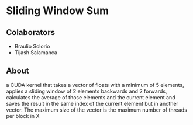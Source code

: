 # Sliding Window Sum
## Colaborators
- Braulio Solorio
- Tijash Salamanca
  
## About
 a CUDA kernel that takes a vector of floats with
a minimum of 5 elements, applies a sliding window of 2 elements backwards and 2 forwards, calculates
the average of those elements and the current element and saves the result in the same index of the
current element but in another vector. The maximum size of the vector is the maximum number of threads
per block in X
